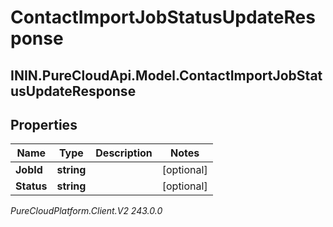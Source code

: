 # ContactImportJobStatusUpdateResponse

## ININ.PureCloudApi.Model.ContactImportJobStatusUpdateResponse

## Properties

|Name | Type | Description | Notes|
|------------ | ------------- | ------------- | -------------|
| **JobId** | **string** |  | [optional] |
| **Status** | **string** |  | [optional] |



_PureCloudPlatform.Client.V2 243.0.0_
